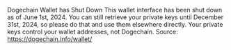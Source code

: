 Dogechain Wallet has Shut Down
This wallet interface has been shut down as of June 1st, 2024. You can still retrieve your private keys until December 31st, 2024, so please do that and use them elsewhere directly. Your private keys control your wallet addresses, not Dogechain.
Source: https://dogechain.info/wallet/